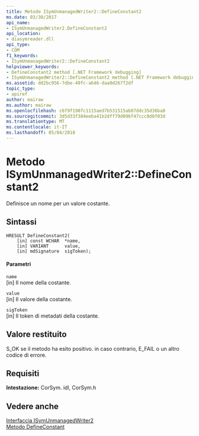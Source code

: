 ```yaml
---
title: Metodo ISymUnmanagedWriter2::DefineConstant2
ms.date: 03/30/2017
api_name:
- ISymUnmanagedWriter2.DefineConstant2
api_location:
- diasymreader.dll
api_type:
- COM
f1_keywords:
- ISymUnmanagedWriter2::DefineConstant2
helpviewer_keywords:
- DefineConstant2 method [.NET Framework debugging]
- ISymUnmanagedWriter2::DefineConstant2 method [.NET Framework debugging]
ms.assetid: dd2bc956-7dbe-49fc-a646-daa0d267f2df
topic_type:
- apiref
author: mairaw
ms.author: mairaw
ms.openlocfilehash: c6f9f198fc1115aed7b531515ab07ddc35d36ba8
ms.sourcegitcommit: 3d5d33f384eeba41b2dff79d096f47ccc8d8f03d
ms.translationtype: MT
ms.contentlocale: it-IT
ms.lasthandoff: 05/04/2018
---
```

# <a name="isymunmanagedwriter2defineconstant2-method"></a>Metodo ISymUnmanagedWriter2::DefineConstant2
Definisce un nome per un valore costante.  
  
## <a name="syntax"></a>Sintassi  
  
```  
HRESULT DefineConstant2(  
    [in] const WCHAR  *name,  
    [in] VARIANT      value,  
    [in] mdSignature  sigToken);  
```  
  
#### <a name="parameters"></a>Parametri  
 `name`  
 [in] Il nome della costante.  
  
 `value`  
 [in] Il valore della costante.  
  
 `sigToken`  
 [in] Il token di metadati della costante.  
  
## <a name="return-value"></a>Valore restituito  
 S_OK se il metodo ha esito positivo. in caso contrario, E_FAIL o un altro codice di errore.  
  
## <a name="requirements"></a>Requisiti  
 **Intestazione:** CorSym. idl, CorSym.h  
  
## <a name="see-also"></a>Vedere anche  
 [Interfaccia ISymUnmanagedWriter2](../../../../docs/framework/unmanaged-api/diagnostics/isymunmanagedwriter2-interface.md)  
 [Metodo DefineConstant](../../../../docs/framework/unmanaged-api/diagnostics/isymunmanagedwriter-defineconstant-method.md)
